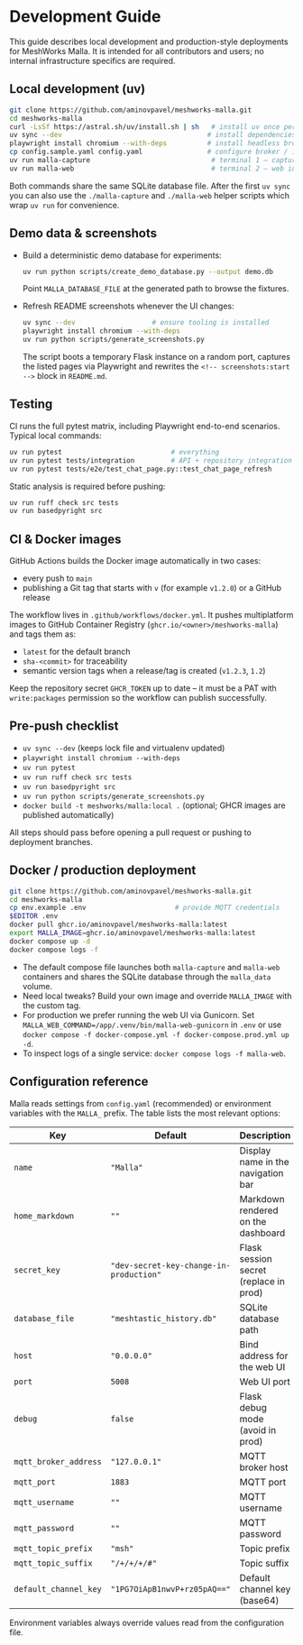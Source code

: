 # Development Guide

This guide describes local development and production-style deployments for
MeshWorks Malla. It is intended for all contributors and users; no internal
infrastructure specifics are required.

## Local development (uv)

```bash
git clone https://github.com/aminovpavel/meshworks-malla.git
cd meshworks-malla
curl -LsSf https://astral.sh/uv/install.sh | sh   # install uv once per machine
uv sync --dev                                    # install dependencies + tooling
playwright install chromium --with-deps          # install headless browser
cp config.sample.yaml config.yaml                # configure broker / instance name
uv run malla-capture                              # terminal 1 – capture worker
uv run malla-web                                  # terminal 2 – web interface
```

Both commands share the same SQLite database file. After the first `uv sync`
you can also use the `./malla-capture` and `./malla-web` helper scripts which
wrap `uv run` for convenience.

## Demo data & screenshots

- Build a deterministic demo database for experiments:
  ```bash
  uv run python scripts/create_demo_database.py --output demo.db
  ```
  Point `MALLA_DATABASE_FILE` at the generated path to browse the fixtures.

- Refresh README screenshots whenever the UI changes:
  ```bash
  uv sync --dev                   # ensure tooling is installed
  playwright install chromium --with-deps
  uv run python scripts/generate_screenshots.py
  ```
  The script boots a temporary Flask instance on a random port, captures the
  listed pages via Playwright and rewrites the `<!-- screenshots:start -->`
  block in `README.md`.

## Testing

CI runs the full pytest matrix, including Playwright end-to-end
scenarios. Typical local commands:

```bash
uv run pytest                           # everything
uv run pytest tests/integration         # API + repository integration
uv run pytest tests/e2e/test_chat_page.py::test_chat_page_refresh
```

Static analysis is required before pushing:

```bash
uv run ruff check src tests
uv run basedpyright src
```

## CI & Docker images

GitHub Actions builds the Docker image automatically in two cases:

- every push to `main`
- publishing a Git tag that starts with `v` (for example `v1.2.0`) or a GitHub release

The workflow lives in `.github/workflows/docker.yml`. It pushes multiplatform
images to GitHub Container Registry (`ghcr.io/<owner>/meshworks-malla`) and tags
them as:

- `latest` for the default branch
- `sha-<commit>` for traceability
- semantic version tags when a release/tag is created (`v1.2.3`, `1.2`)

Keep the repository secret `GHCR_TOKEN` up to date – it must be a PAT with
`write:packages` permission so the workflow can publish successfully.

## Pre-push checklist

- `uv sync --dev` (keeps lock file and virtualenv updated)
- `playwright install chromium --with-deps`
- `uv run pytest`
- `uv run ruff check src tests`
- `uv run basedpyright src`
- `uv run python scripts/generate_screenshots.py`
- `docker build -t meshworks/malla:local .` (optional; GHCR images are published automatically)

All steps should pass before opening a pull request or pushing to deployment
branches.

## Docker / production deployment

```bash
git clone https://github.com/aminovpavel/meshworks-malla.git
cd meshworks-malla
cp env.example .env                      # provide MQTT credentials
$EDITOR .env
docker pull ghcr.io/aminovpavel/meshworks-malla:latest
export MALLA_IMAGE=ghcr.io/aminovpavel/meshworks-malla:latest
docker compose up -d
docker compose logs -f
```

- The default compose file launches both `malla-capture` and `malla-web`
  containers and shares the SQLite database through the `malla_data` volume.
- Need local tweaks? Build your own image and override `MALLA_IMAGE` with the
  custom tag.
- For production we prefer running the web UI via Gunicorn. Set
  `MALLA_WEB_COMMAND=/app/.venv/bin/malla-web-gunicorn` in `.env` or use
  `docker compose -f docker-compose.yml -f docker-compose.prod.yml up -d`.
- To inspect logs of a single service:
  `docker compose logs -f malla-web`.

## Configuration reference

Malla reads settings from `config.yaml` (recommended) or environment variables
with the `MALLA_` prefix. The table lists the most relevant options:

| Key | Default | Description | Env var |
| --- | --- | --- | --- |
| `name` | `"Malla"` | Display name in the navigation bar | `MALLA_NAME` |
| `home_markdown` | `""` | Markdown rendered on the dashboard | `MALLA_HOME_MARKDOWN` |
| `secret_key` | `"dev-secret-key-change-in-production"` | Flask session secret (replace in prod) | `MALLA_SECRET_KEY` |
| `database_file` | `"meshtastic_history.db"` | SQLite database path | `MALLA_DATABASE_FILE` |
| `host` | `"0.0.0.0"` | Bind address for the web UI | `MALLA_HOST` |
| `port` | `5008` | Web UI port | `MALLA_PORT` |
| `debug` | `false` | Flask debug mode (avoid in prod) | `MALLA_DEBUG` |
| `mqtt_broker_address` | `"127.0.0.1"` | MQTT broker host | `MALLA_MQTT_BROKER_ADDRESS` |
| `mqtt_port` | `1883` | MQTT port | `MALLA_MQTT_PORT` |
| `mqtt_username` | `""` | MQTT username | `MALLA_MQTT_USERNAME` |
| `mqtt_password` | `""` | MQTT password | `MALLA_MQTT_PASSWORD` |
| `mqtt_topic_prefix` | `"msh"` | Topic prefix | `MALLA_MQTT_TOPIC_PREFIX` |
| `mqtt_topic_suffix` | `"/+/+/+/#"` | Topic suffix | `MALLA_MQTT_TOPIC_SUFFIX` |
| `default_channel_key` | `"1PG7OiApB1nwvP+rz05pAQ=="` | Default channel key (base64) | `MALLA_DEFAULT_CHANNEL_KEY` |

Environment variables always override values read from the configuration file.
